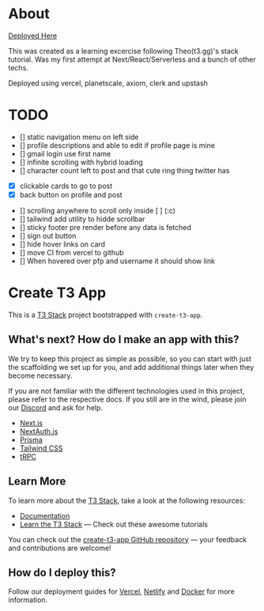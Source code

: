 # About
[Deployed Here](https://chirp-larasify.vercel.app/)

This was created as a learning excercise following Theo(t3.gg)'s stack tutorial. Was my first attempt at Next/React/Serverless and a bunch of other techs.
 
Deployed using vercel, planetscale, axiom, clerk and upstash

# TODO
- [] static navigation menu on left side
- [] profile descriptions and able to edit if profile page is mine
- [] gmail login use first name
- [] infinite scrolling with hybrid loading
- [] character count left to post and that cute ring thing twitter has
- [x] clickable cards to go to post 
- [x] back button on profile and post
- [] scrolling anywhere to scroll only inside [ ] (:c)
- [] tailwind add utility to hidde scrollbar
- [] sticky footer pre render before any data is fetched
- [] sign out button
- [] hide hover links on card
- [] move CI from vercel to github
- [] When hovered over pfp and username it should show link

# Create T3 App

This is a [T3 Stack](https://create.t3.gg/) project bootstrapped with `create-t3-app`.

## What's next? How do I make an app with this?

We try to keep this project as simple as possible, so you can start with just the scaffolding we set up for you, and add additional things later when they become necessary.

If you are not familiar with the different technologies used in this project, please refer to the respective docs. If you still are in the wind, please join our [Discord](https://t3.gg/discord) and ask for help.

- [Next.js](https://nextjs.org)
- [NextAuth.js](https://next-auth.js.org)
- [Prisma](https://prisma.io)
- [Tailwind CSS](https://tailwindcss.com)
- [tRPC](https://trpc.io)

## Learn More

To learn more about the [T3 Stack](https://create.t3.gg/), take a look at the following resources:

- [Documentation](https://create.t3.gg/)
- [Learn the T3 Stack](https://create.t3.gg/en/faq#what-learning-resources-are-currently-available) — Check out these awesome tutorials

You can check out the [create-t3-app GitHub repository](https://github.com/t3-oss/create-t3-app) — your feedback and contributions are welcome!

## How do I deploy this?

Follow our deployment guides for [Vercel](https://create.t3.gg/en/deployment/vercel), [Netlify](https://create.t3.gg/en/deployment/netlify) and [Docker](https://create.t3.gg/en/deployment/docker) for more information.
